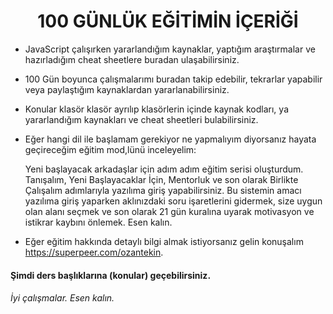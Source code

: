 <h1 align="center">100 GÜNLÜK EĞİTİMİN İÇERİĞİ </h1>

- JavaScript çalışırken yararlandığım kaynaklar, yaptığım araştırmalar ve hazırladığım cheat sheetlere buradan ulaşabilirsiniz.

- 100 Gün boyunca çalışmalarımı buradan takip edebilir, tekrarlar yapabilir veya paylaştığım kaynaklardan yararlanabilirsiniz.

- Konular klasör klasör ayrılıp klasörlerin içinde kaynak kodları, ya yararlandığım kaynakları ve cheat sheetleri bulabilirsiniz.

- Eğer hangi dil ile başlamam gerekiyor ne yapmalıyım diyorsanız hayata geçireceğim eğitim mod,lünü inceleyelim: 
  
  Yeni başlayacak arkadaşlar için adım adım eğitim serisi oluşturdum. Tanışalım, Yeni Başlayacaklar İçin, Mentorluk ve son olarak Birlikte Çalışalım adımlarıyla yazılıma giriş yapabilirsiniz. Bu sistemin amacı yazılıma giriş yaparken aklınızdaki soru işaretlerini gidermek, size uygun olan alanı seçmek ve son olarak 21 gün kuralına uyarak motivasyon ve istikrar kaybını önlemek. Esen kalın.

- Eğer eğitim hakkında detaylı bilgi almak istiyorsanız gelin konuşalım <a>https://superpeer.com/ozantekin<a/>.
  
#### Şimdi ders başlıklarına (konular) geçebilirsiniz.

###### İyi çalışmalar. Esen kalın.
